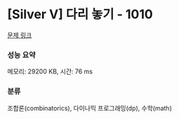 # [Silver V] 다리 놓기 - 1010 

[문제 링크](https://www.acmicpc.net/problem/1010) 

### 성능 요약

메모리: 29200 KB, 시간: 76 ms

### 분류

조합론(combinatorics), 다이나믹 프로그래밍(dp), 수학(math)


